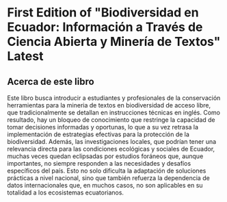 # First Edition of "Biodiversidad en Ecuador: Información a Través de Ciencia Abierta y Minería de Textos" Latest

## Acerca de este libro

Este libro busca introducir a estudiantes y profesionales de la conservación herramientas para la mineria de textos en biodiversidad de acceso libre, que tradicionalmente se detallan en instrucciones técnicas en inglés. Como resultado, hay un bloqueo de conocimiento que restringe la capacidad de tomar decisiones informadas y oportunas, lo que a su vez retrasa la implementación de estrategias efectivas para la protección de la biodiversidad. Además, las investigaciones locales, que podrían tener una relevancia directa para las condiciones ecológicas y sociales de Ecuador, muchas veces quedan eclipsadas por estudios foráneos que, aunque importantes, no siempre responden a las necesidades y desafíos específicos del país. Esto no solo dificulta la adaptación de soluciones prácticas a nivel nacional, sino que también refuerza la dependencia de datos internacionales que, en muchos casos, no son aplicables en su totalidad a los ecosistemas ecuatorianos.
